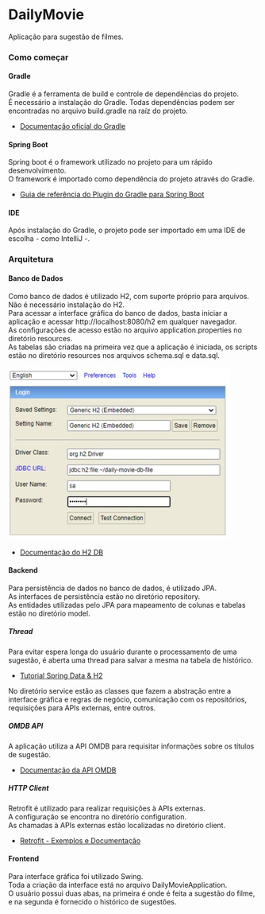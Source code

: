 # DailyMovie

Aplicação para sugestão de filmes.

### Como começar

#### Gradle
Gradle é a ferramenta de build e controle de dependências do projeto. <br />
É necessário a instalação do Gradle.
Todas dependências podem ser encontradas no arquivo build.gradle na raíz do projeto.

* [Documentação oficial do Gradle](https://docs.gradle.org)

#### Spring Boot
Spring boot é o framework utilizado no projeto para um rápido desenvolvimento. <br />
O framework é importado como dependência do projeto através do Gradle.

* [Guia de referência do Plugin do Gradle para Spring Boot](https://docs.spring.io/spring-boot/docs/2.4.0/gradle-plugin/reference/html/)

#### IDE
Após instalação do Gradle, o projeto pode ser importado em uma IDE de escolha - como IntelliJ -.

### Arquitetura

#### Banco de Dados
Como banco de dados é utilizado H2, com suporte próprio para arquivos. <br />
Não é necessário instalação do H2. <br />
Para acessar a interface gráfica do banco de dados, basta iniciar a aplicação e acessar http://localhost:8080/h2 em qualquer navegador. <br />
As configurações de acesso estão no arquivo application.properties no diretório resources. <br />
As tabelas são criadas na primeira vez que a aplicação é iniciada, os scripts estão no diretório resources nos arquivos schema.sql e data.sql.

![Console do H2](src/main/resources/img/h2-console.jpg?raw=true) <br />

* [Documentação do H2 DB](https://www.h2database.com/html/features.html)

#### Backend

Para persistência de dados no banco de dados, é utilizado JPA. <br />
As interfaces de persistência estão no diretório repository. <br />
As entidades utilizadas pelo JPA para mapeamento de colunas e tabelas estão no diretório model. <br />

##### Thread
Para evitar espera longa do usuário durante o processamento de uma sugestão,
é aberta uma thread para salvar a mesma na tabela de histórico.

* [Tutorial Spring Data & H2](http://fullstackninja.com.br/h2-database-com-spring-data/) <br />

No diretório service estão as classes que fazem a abstração entre a interface gráfica e regras de negócio,
comunicação com os repositórios, requisições para APIs externas, entre outros.

##### OMDB API

A aplicação utiliza a API OMDB para requisitar informações sobre os títulos de sugestão.

* [Documentação da API OMDB](http://www.omdbapi.com/)

##### HTTP Client

Retrofit é utilizado para realizar requisições à APIs externas. <br />
A configuração se encontra no diretório configuration. <br />
As chamadas à APIs externas estão localizadas no diretório client.

* [Retrofit - Exemplos e Documentação](https://square.github.io/retrofit/)

#### Frontend

Para interface gráfica foi utilizado Swing. <br />
Toda a criação da interface está no arquivo DailyMovieApplication. <br />
O usuário possui duas abas, na primeira é onde é feita a sugestão do filme, e na
segunda é fornecido o histórico de sugestões.